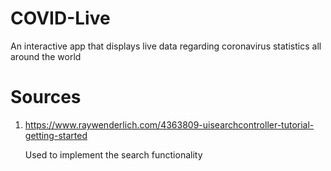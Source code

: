 # COVID-Live
An interactive app that displays live data regarding coronavirus statistics all around the world


# Sources
1. https://www.raywenderlich.com/4363809-uisearchcontroller-tutorial-getting-started

   Used to implement the search functionality
